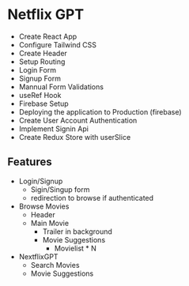 # Netflix GPT

- Create React App
- Configure Tailwind CSS
- Create Header
- Setup Routing
- Login Form
- Signup Form
- Mannual Form Validations
- useRef Hook
- Firebase Setup
- Deploying the application to Production (firebase)
- Create User Account Authentication
- Implement Signin Api
- Create Redux Store with userSlice

## Features

- Login/Signup
  - Sigin/Singup form
  - redirection to browse if authenticated
- Browse Movies
  - Header
  - Main Movie
    - Trailer in background
    - Movie Suggestions
      - Movielist \* N
- NextflixGPT
  - Search Movies
  - Movie Suggestions
